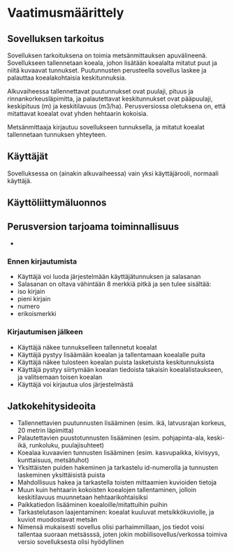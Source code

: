 # Vaatimusmäärittely

## Sovelluksen tarkoitus

Sovelluksen tarkoituksena on toimia metsänmittauksen apuvälineenä. 
Sovellukseen tallennetaan koeala, johon lisätään koealalta mitatut 
puut ja niitä kuvaavat tunnukset. Puutunnusten perusteella sovellus laskee 
ja palauttaa koealakohtaisia keskitunnuksia.

Alkuvaiheessa tallennettavat puutunnukset ovat puulaji, pituus ja 
rinnankorkeusläpimitta, ja palautettavat keskitunnukset ovat pääpuulaji, keskipituus 
(m) ja keskitilavuus (m3/ha). Perusversiossa oletuksena on, että 
mitattavat koealat ovat yhden hehtaarin kokoisia.

Metsänmittaaja kirjautuu sovellukseen tunnuksella, ja mitatut koealat 
tallennetaan tunnuksen yhteyteen.

## Käyttäjät

Sovelluksessa on (ainakin alkuvaiheessa) vain yksi käyttäjärooli, normaali 
käyttäjä.

## Käyttöliittymäluonnos

## Perusversion tarjoama toiminnallisuus

- 


### Ennen kirjautumista

- Käyttäjä voi luoda järjestelmään käyttäjätunnuksen ja salasanan
 - Salasanan on oltava vähintään 8 merkkiä pitkä ja sen tulee sisältää:
  - iso kirjain
  - pieni kirjain
  - numero
  - erikoismerkki

### Kirjautumisen jälkeen

- Käyttäjä näkee tunnukselleen tallennetut koealat
- Käyttäjä pystyy lisäämään koealan ja tallentamaan koealalle puita
- Käyttäjä näkee tulosteen koealan puista lasketuista keskitunnuksista
- Käyttäjä pystyy siirtymään koealan tiedoista takaisin koealalistaukseen, ja valitsemaan toisen koealan
- Käyttäjä voi kirjautua ulos järjestelmästä

## Jatkokehitysideoita

- Tallennettavien puutunnusten lisääminen (esim. ikä, latvusrajan korkeus, 
20 metrin läpimitta) 
- Palautettavien puustotunnusten lisääminen (esim. pohjapinta-ala, 
keski-ikä, runkoluku, puulajisuhteet)
- Koealaa kuvaavien tunnusten lisääminen (esim. kasvupaikka, kivisyys, 
kunttaisuus, metsätuhot)
- Yksittäisten puiden hakeminen ja tarkastelu id-numerolla ja tunnusten 
laskeminen yksittäisistä puista
- Mahdollisuus hakea ja tarkastella toisten mittaamien kuvioiden tietoja
- Muun kuin hehtaarin kokoisten koealojen tallentaminen, jolloin 
keskitilavuus muunnetaan hehtaarikohtaisiksi
- Paikkatiedon lisääminen koealoille/mitattuihin puihin
- Tarkastelutason laajentaminen: koealat kuuluvat metsikkökuviolle, ja kuviot muodostavat metsän
- Nimensä mukaisesti sovellus olisi parhaimmillaan, jos tiedot voisi 
tallentaa suoraan metsässsä, joten jokin mobiilisovellus/verkossa toimiva 
versio sovelluksesta olisi hyödyllinen
